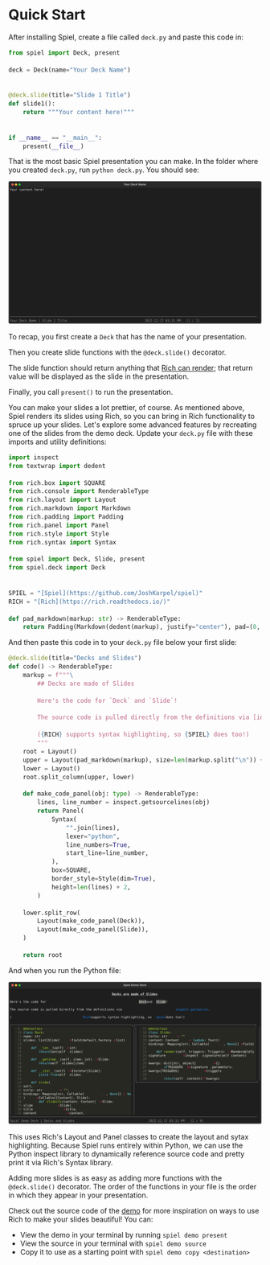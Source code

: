 # Quick Start

After installing Spiel, create a file called `deck.py` and paste this code in:
```python
from spiel import Deck, present

deck = Deck(name="Your Deck Name")


@deck.slide(title="Slide 1 Title")
def slide1():
    return """Your content here!"""


if __name__ == "__main__":
    present(__file__)

```

That is the most basic Spiel presentation you can make. In the folder where you created `deck.py`, run `python deck.py`. You should see:

![Barebones slide](./assets/quickstart_basic.svg)

To recap, you first create a `Deck` that has the name of your presentation.

Then you create slide functions with the `@deck.slide()` decorator.

The slide function should return anything that [Rich can render](https://rich.readthedocs.io/en/stable/console.html#printing); that return value will be displayed as the slide in the presentation.

Finally, you call `present()` to run the presentation.

You can make your slides a lot prettier, of course.
As mentioned above, Spiel renders its slides using Rich, so you can bring in Rich functionality to spruce up your slides.
Let's explore some advanced features by recreating one of the slides from the demo deck.
Update your `deck.py` file with these imports and utility definitions:

``` python
import inspect
from textwrap import dedent

from rich.box import SQUARE
from rich.console import RenderableType
from rich.layout import Layout
from rich.markdown import Markdown
from rich.padding import Padding
from rich.panel import Panel
from rich.style import Style
from rich.syntax import Syntax

from spiel import Deck, Slide, present
from spiel.deck import Deck


SPIEL = "[Spiel](https://github.com/JoshKarpel/spiel)"
RICH = "[Rich](https://rich.readthedocs.io/)"

def pad_markdown(markup: str) -> RenderableType:
    return Padding(Markdown(dedent(markup), justify="center"), pad=(0, 5))

```

And then paste this code in to your `deck.py` file below your first slide:

```python
@deck.slide(title="Decks and Slides")
def code() -> RenderableType:
    markup = f"""\
        ## Decks are made of Slides

        Here's the code for `Deck` and `Slide`!

        The source code is pulled directly from the definitions via [inspect.getsource](https://docs.python.org/3/library/inspect.html#inspect.getsource).

        ({RICH} supports syntax highlighting, so {SPIEL} does too!)
        """
    root = Layout()
    upper = Layout(pad_markdown(markup), size=len(markup.split("\n")) + 1)
    lower = Layout()
    root.split_column(upper, lower)

    def make_code_panel(obj: type) -> RenderableType:
        lines, line_number = inspect.getsourcelines(obj)
        return Panel(
            Syntax(
                "".join(lines),
                lexer="python",
                line_numbers=True,
                start_line=line_number,
            ),
            box=SQUARE,
            border_style=Style(dim=True),
            height=len(lines) + 2,
        )

    lower.split_row(
        Layout(make_code_panel(Deck)),
        Layout(make_code_panel(Slide)),
    )

    return root
```

And when you run the Python file:

![Demo Code Slide](./assets/quickstart_code.svg)

This uses Rich's Layout and Panel classes to create the layout and sytax highlighting.
Because Spiel runs entirely within Python, we can use the Python inspect library to dynamically reference source code and pretty print it via Rich's Syntax library.

Adding more slides is as easy as adding more functions with the `@deck.slide()` decorator.
The order of the functions in your file is the order in which they appear in your presentation.

Check out the source code of the [demo](https://github.com/JoshKarpel/spiel/blob/main/spiel/demo/demo.py) for more inspiration on ways to use Rich to make your slides beautiful! You can:
* View the demo in your terminal by running `spiel demo present`
* View the source in your terminal with `spiel demo source`
* Copy it to use as a starting point with `spiel demo copy <destination>`
